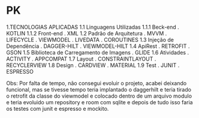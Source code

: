 # PK
1.TECNOLOGIAS APLICADAS
1.1 Linguagens Utilizadas
1.1.1 Beck-end
. KOTLIN
1.1.2 Front-end
. XML
1.2 Padrão de Arquitetura
. MVVM
. LIFECYCLE
. VIEWMODEL
. LIVEDATA
. COROUTINES
1.3 Injeção de Dependência
. DAGGER-HILT
. VIEWMODEL-HILT
1.4 ApiRest
. RETROFIT
. GSON
1.5 Biblioteca de Carregamento de Imagens
. GLIDE
1.6 Atividades
. ACTIVITY
. APPCOMPAT
1.7 Layout
. CONSTRAINTLAYOUT
. RECYCLERVIEW
1.8 Design
. CARDVIEW
. MATERIAL
1.9 Test
. JUNIT
. ESPRESSO

Obs: Por falta de tempo, não consegui evoluir o projeto, acabei deixando funcional, mas se tivesse tempo teria implantado o daggerhilt e teria tirado o retrofit da classe do viewmodel e colocado dentro de um arquivo modulo e teria evoluido um repository e room com sqlite e depois de tudo isso faria os testes com junit e espresso e mockito.

